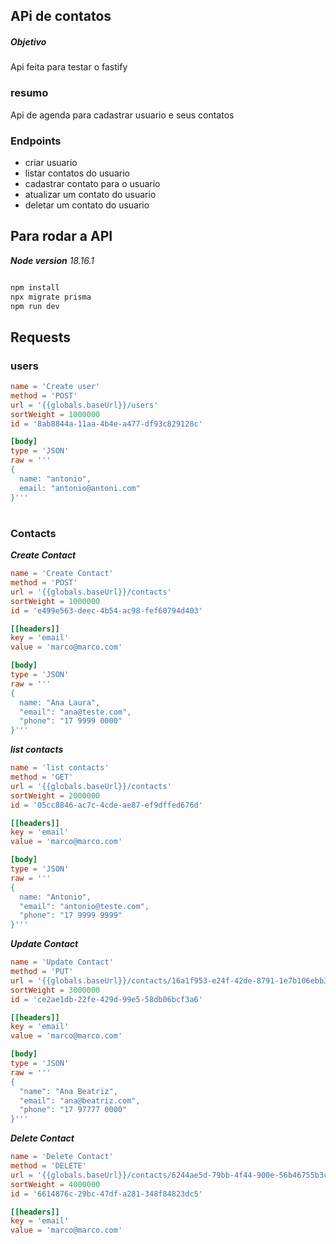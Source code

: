 ## APi de contatos

##### Objetivo
Api feita para testar o fastify

### resumo
Api de agenda para cadastrar usuario e seus contatos

### Endpoints

- criar usuario
- listar contatos do usuario
- cadastrar contato para o usuario
- atualizar um contato do usuario
- deletar um contato do usuario

## Para rodar a API
**_Node version_** _18.16.1_
```bash

npm install
npx migrate prisma
npm run dev
```

## Requests
### users

```toml
name = 'Create user'
method = 'POST'
url = '{{globals.baseUrl}}/users'
sortWeight = 1000000
id = '8ab8844a-11aa-4b4e-a477-df93c829128c'

[body]
type = 'JSON'
raw = '''
{
  name: "antonio",
  email: "antonio@antoni.com"
}'''
```

#
### Contacts

**_Create Contact_**
```toml
name = 'Create Contact'
method = 'POST'
url = '{{globals.baseUrl}}/contacts'
sortWeight = 1000000
id = 'e499e563-deec-4b54-ac98-fef60794d403'

[[headers]]
key = 'email'
value = 'marco@marco.com'

[body]
type = 'JSON'
raw = '''
{
  name: "Ana Laura",
  "email": "ana@teste.com",
  "phone": "17 9999 0000"
}'''
```

**_list contacts_**
```toml
name = 'list contacts'
method = 'GET'
url = '{{globals.baseUrl}}/contacts'
sortWeight = 2000000
id = '05cc8846-ac7c-4cde-ae87-ef9dffed676d'

[[headers]]
key = 'email'
value = 'marco@marco.com'

[body]
type = 'JSON'
raw = '''
{
  name: "Antonio",
  "email": "antonio@teste.com",
  "phone": "17 9999 9999"
}'''
```

**_Update Contact_**
```toml
name = 'Update Contact'
method = 'PUT'
url = '{{globals.baseUrl}}/contacts/16a1f953-e24f-42de-8791-1e7b106ebb3c'
sortWeight = 3000000
id = 'ce2ae1db-22fe-429d-99e5-58db06bcf3a6'

[[headers]]
key = 'email'
value = 'marco@marco.com'

[body]
type = 'JSON'
raw = '''
{
  "name": "Ana Beatriz",
  "email": "ana@beatriz.com",
  "phone": "17 97777 0000"
}'''
```

_**Delete Contact**_
```toml
name = 'Delete Contact'
method = 'DELETE'
url = '{{globals.baseUrl}}/contacts/6244ae5d-79bb-4f44-900e-56b46755b3ca'
sortWeight = 4000000
id = '6614876c-29bc-47df-a281-348f84823dc5'

[[headers]]
key = 'email'
value = 'marco@marco.com'
```

